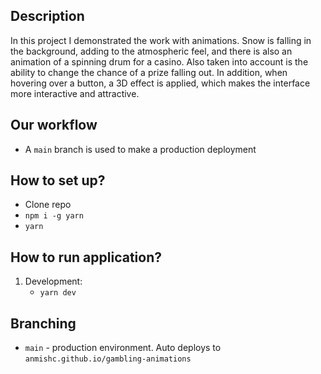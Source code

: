 ## Description

In this project I demonstrated the work with animations. Snow is falling in the background, adding to the atmospheric feel, and there is also an animation of a spinning drum for a casino.
Also taken into account is the ability to change the chance of a prize falling out. In addition, when hovering over a button, a 3D effect is applied, which makes the interface more interactive and attractive.

## Our workflow

- A `main` branch is used to make a production deployment

## How to set up?

- Clone repo
- `npm i -g yarn`
- `yarn`

## How to run application?

1. Development:
    - `yarn dev`

## Branching
- `main` - production environment. Auto deploys to `anmishc.github.io/gambling-animations`
